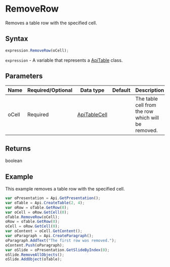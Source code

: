 # RemoveRow

Removes a table row with the specified cell.

## Syntax

```javascript
expression.RemoveRow(oCell);
```

`expression` - A variable that represents a [ApiTable](../ApiTable.md) class.

## Parameters

| **Name** | **Required/Optional** | **Data type** | **Default** | **Description** |
| ------------- | ------------- | ------------- | ------------- | ------------- |
| oCell | Required | [ApiTableCell](../../ApiTableCell/ApiTableCell.md) |  | The table cell from the row which will be removed. |

## Returns

boolean

## Example

This example removes a table row with the specified cell.

```javascript editor-
var oPresentation = Api.GetPresentation();
var oTable = Api.CreateTable(2, 4);
var oRow = oTable.GetRow(0);
var oCell = oRow.GetCell(0);
oTable.RemoveRow(oCell);
oRow = oTable.GetRow(0);
oCell = oRow.GetCell(0);
var oContent = oCell.GetContent();
var oParagraph = Api.CreateParagraph();
oParagraph.AddText("The first row was removed.");
oContent.Push(oParagraph);
var oSlide = oPresentation.GetSlideByIndex(0);
oSlide.RemoveAllObjects();
oSlide.AddObject(oTable);
```
